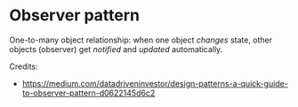 # Observer pattern

One-to-many object relationship: when one object _changes_ state, other objects (observer) get _notified_ and _updated_ automatically.



Credits:

- https://medium.com/datadriveninvestor/design-patterns-a-quick-guide-to-observer-pattern-d0622145d6c2
